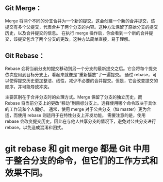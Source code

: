 ## Git Merge：

Merge 将两个不同的分支合并为一个新的提交。这会创建一个新的合并提交，该提交有多个父提交，代表合并了两个分支的内容。这种方法保留了原始分支的提交历史，以及合并提交的信息。
在执行 merge 操作后，你会看到一个新的合并提交，该提交包含了两个分支的更改。这种方法简单直接，易于理解。

## Git Rebase：

Rebase 会将当前分支的提交移动到另一个分支的最新提交之后。它会将每个提交依次应用到目标分支上，看起来就像是“重新播放”了一遍提交。
通过 rebase，可以使得提交历史更加整洁、线性，减少不必要的合并提交。但是，它会改变提交的顺序，并可能导致冲突。


主要区别在于合并分支时的处理方式。Merge 保留了分支的独立历史，而 Rebase 将当前分支上的更改“移动”到目标分支上。选择使用哪个命令取决于具体的工作流和个人偏好。
通常，使用 merge 对于公共分支（如 master）更为合适，而使用 rebase 则适用于在特性分支上开发功能。
需要注意的是，使用 rebase 会改变提交历史，因此在与他人共享分支的情况下，避免对公共分支进行 rebase，以免造成混淆和困扰。

# git rebase 和 git merge 都是 Git 中用于整合分支的命令，但它们的工作方式和效果不同。
